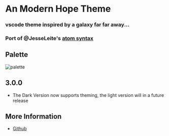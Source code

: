 # An Modern Hope Theme
### vscode theme inspired by a galaxy far far away...
### Port of @JesseLeite's [atom syntax](https://github.com/JesseLeite/an-old-hope-syntax-atom)

## Palette
![palette](https://raw.githubusercontent.com/JesseLeite/an-old-hope-syntax-atom/master/palette.jpg)

## 3.0.0
* The Dark Version now supports theming, the light version will in a future release

## More Information
* [Github](https://github.com/dustinsanders/an-old-hope-theme-vscode)
